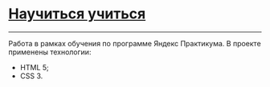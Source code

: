 # [Научиться учиться](https://Kventista.github.io/Learn_to_Learn/)

***
Работа в рамках обучения по программе Яндекс Практикума. 
В проекте применены технологии:
* HTML 5;
* CSS 3.
